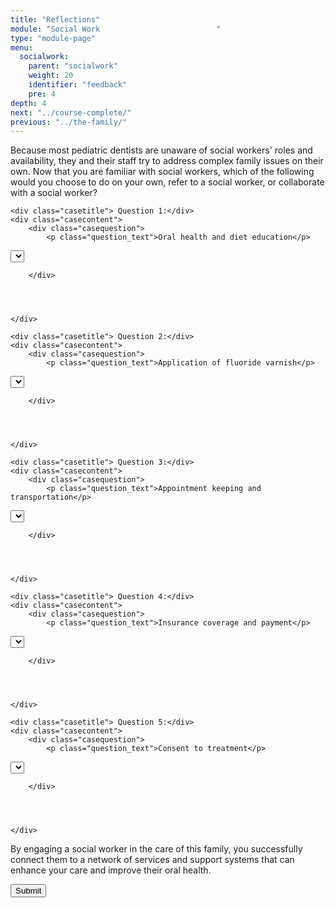 ```yaml
---
title: "Reflections"
module: "Social Work                          "
type: "module-page"
menu:
  socialwork:
    parent: "socialwork"
    weight: 20
    identifier: "feedback"
    pre: 4
depth: 4
next: "../course-complete/"
previous: "../the-family/"
---
```

<form method="post" action="."><div class="pageblock">





<div class="sw-question"><p>Because most pediatric dentists are unaware of social workers' roles and availability, they and their staff try to address complex family issues on their own. Now that you are familiar with social workers, which of the following would you choose to do on your own, refer to a social worker, or collaborate with a social worker?</p></div>




  




<div class="cases">
    
    <div class="casetitle"> Question 1:</div>
    <div class="casecontent">
        <div class="casequestion">
            <p class="question_text">Oral health and diet education</p>
            
                

                
                    

<select name="pageblock-93-question68" >
  

      <option value="-----"
        >

        -----
        
        

      </option>
  

      <option value="Pediatric dentist"
        >

        Pediatric dentist
        
        

      </option>
  

      <option value="Social worker"
        >

        Social worker
        
        

      </option>
  

      <option value="Collaborate"
        >

        Collaborate
        
        

      </option>
  
</select>
                

                
            
        </div>

        
            
        
    </div>
</div>


  




<div class="cases">
    
    <div class="casetitle"> Question 2:</div>
    <div class="casecontent">
        <div class="casequestion">
            <p class="question_text">Application of fluoride varnish</p>
            
                

                
                    

<select name="pageblock-93-question73" >
  

      <option value="-----"
        >

        -----
        
        

      </option>
  

      <option value="Pediatric dentist"
        >

        Pediatric dentist
        
        

      </option>
  

      <option value="Social worker"
        >

        Social worker
        
        

      </option>
  

      <option value="Collaborate"
        >

        Collaborate
        
        

      </option>
  
</select>
                

                
            
        </div>

        
            
        
    </div>
</div>


  




<div class="cases">
    
    <div class="casetitle"> Question 3:</div>
    <div class="casecontent">
        <div class="casequestion">
            <p class="question_text">Appointment keeping and transportation</p>
            
                

                
                    

<select name="pageblock-93-question70" >
  

      <option value="-----"
        >

        -----
        
        

      </option>
  

      <option value="Pediatric dentist"
        >

        Pediatric dentist
        
        

      </option>
  

      <option value="Social worker"
        >

        Social worker
        
        

      </option>
  

      <option value="Collaborate"
        >

        Collaborate
        
        

      </option>
  
</select>
                

                
            
        </div>

        
            
        
    </div>
</div>


  




<div class="cases">
    
    <div class="casetitle"> Question 4:</div>
    <div class="casecontent">
        <div class="casequestion">
            <p class="question_text">Insurance coverage and payment</p>
            
                

                
                    

<select name="pageblock-93-question71" >
  

      <option value="-----"
        >

        -----
        
        

      </option>
  

      <option value="Pediatric dentist"
        >

        Pediatric dentist
        
        

      </option>
  

      <option value="Social worker"
        >

        Social worker
        
        

      </option>
  

      <option value="Collaborate"
        >

        Collaborate
        
        

      </option>
  
</select>
                

                
            
        </div>

        
            
        
    </div>
</div>


  




<div class="cases">
    
    <div class="casetitle"> Question 5:</div>
    <div class="casecontent">
        <div class="casequestion">
            <p class="question_text">Consent to treatment</p>
            
                

                
                    

<select name="pageblock-93-question74" >
  

      <option value="-----"
        >

        -----
        
        

      </option>
  

      <option value="Pediatric dentist"
        >

        Pediatric dentist
        
        

      </option>
  

      <option value="Social worker"
        >

        Social worker
        
        

      </option>
  

      <option value="Collaborate"
        >

        Collaborate
        
        

      </option>
  
</select>
                

                
            
        </div>

        
            
        
    </div>
</div>




</div><div class="pageblock"><div class="maintext">
<p>By engaging a social worker in the care of this family, you successfully connect them to a network of services and support systems that can enhance your care and improve their oral health.
</p>
</div>
</div><div class="submit-container"><input class="btn btn-info btn-submit-section" type="submit" value="Submit" /></div></form>